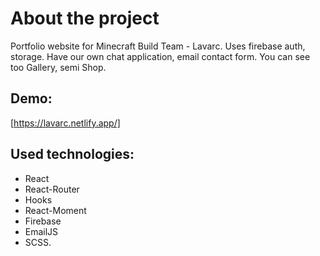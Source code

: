# About the project

Portfolio website for Minecraft Build Team - Lavarc. Uses firebase auth, storage. Have our own chat application, email contact form. You can see too Gallery, semi Shop.

## Demo: 

[https://lavarc.netlify.app/]

## Used technologies:

- React
- React-Router
- Hooks
- React-Moment
- Firebase
- EmailJS
- SCSS.
